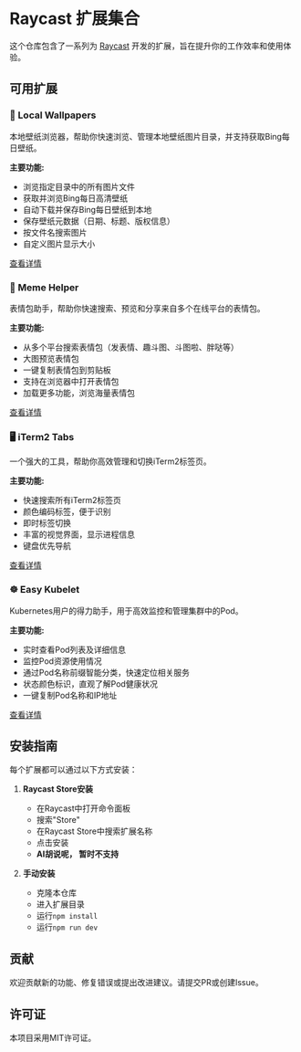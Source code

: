 # Raycast 扩展集合

这个仓库包含了一系列为 [Raycast](https://raycast.com/) 开发的扩展，旨在提升你的工作效率和使用体验。

## 可用扩展

### 📱 Local Wallpapers

本地壁纸浏览器，帮助你快速浏览、管理本地壁纸图片目录，并支持获取Bing每日壁纸。

**主要功能:**
- 浏览指定目录中的所有图片文件
- 获取并浏览Bing每日高清壁纸
- 自动下载并保存Bing每日壁纸到本地
- 保存壁纸元数据（日期、标题、版权信息）
- 按文件名搜索图片
- 自定义图片显示大小

[查看详情](./bing-wallpapers/README.md)

### 🧩 Meme Helper

表情包助手，帮助你快速搜索、预览和分享来自多个在线平台的表情包。

**主要功能:**
- 从多个平台搜索表情包（发表情、趣斗图、斗图啦、胖哒等）
- 大图预览表情包
- 一键复制表情包到剪贴板
- 支持在浏览器中打开表情包
- 加载更多功能，浏览海量表情包

[查看详情](./meme-helper/README.md)

### 🖥️ iTerm2 Tabs

一个强大的工具，帮助你高效管理和切换iTerm2标签页。

**主要功能:**
- 快速搜索所有iTerm2标签页
- 颜色编码标签，便于识别
- 即时标签切换
- 丰富的视觉界面，显示进程信息
- 键盘优先导航

[查看详情](./iterm2-tabs/README.md)

### ☸️ Easy Kubelet

Kubernetes用户的得力助手，用于高效监控和管理集群中的Pod。

**主要功能:**
- 实时查看Pod列表及详细信息
- 监控Pod资源使用情况
- 通过Pod名称前缀智能分类，快速定位相关服务
- 状态颜色标识，直观了解Pod健康状况
- 一键复制Pod名称和IP地址

[查看详情](./easy-kubelet/README.md)

## 安装指南

每个扩展都可以通过以下方式安装：

1. **Raycast Store安装**
   - 在Raycast中打开命令面板
   - 搜索"Store"
   - 在Raycast Store中搜索扩展名称
   - 点击安装
   - **AI胡说呢， 暂时不支持**

2. **手动安装**
   - 克隆本仓库
   - 进入扩展目录
   - 运行`npm install`
   - 运行`npm run dev`

## 贡献

欢迎贡献新的功能、修复错误或提出改进建议。请提交PR或创建Issue。

## 许可证

本项目采用MIT许可证。
